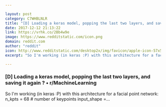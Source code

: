 ```yaml
---

layout: post
category: C7WHBLNLR
title: "[D] Loading a keras model, popping the last two layers, and saving it again ? • r/MachineLearning"
date: 2017-12-12 21:13:22
link: https://vrhk.co/2Bb4w9e
image: https://www.redditstatic.com/icon.png
domain: reddit.com
author: "reddit"
icon: http://www.redditstatic.com/desktop2x/img/favicon/apple-icon-57x57.png
excerpt: "So I'm working (in keras :P) with this architecture for a facial point network: n_kpts = 68 # number of keypoints input_shape =..."

---
```


### [D] Loading a keras model, popping the last two layers, and saving it again ? • r/MachineLearning

So I'm working (in keras :P) with this architecture for a facial point network: n_kpts = 68 # number of keypoints input_shape =...